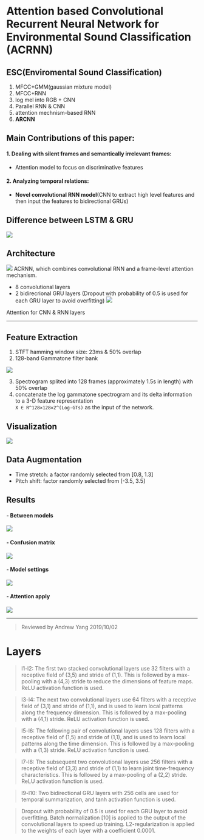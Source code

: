 # Attention based Convolutional Recurrent Neural Network for Environmental Sound Classification (**ACRNN**)

## ESC(**E**nviromental **S**ound **C**lassification)
1. MFCC+GMM(gaussian mixture model)
2. MFCC+RNN
3. log mel into RGB + CNN
4. Parallel RNN & CNN
5. attention mechnism-based RNN
6. **ARCNN**
## Main Contributions of this paper:
#### 1. Dealing with silent frames and semantically irrelevant frames:
  - Attention model to focus on discriminative features
#### 2. Analyzing temporal relations:
  - **Novel convolutional RNN model**(CNN to extract high level features and then input the features to bidirectional GRUs)

## Difference between LSTM & GRU
![](https://i.imgur.com/lrfyQsF.png)

## Architecture
![](https://i.imgur.com/iN0l0TE.jpg)
ACRNN, which combines convolutional RNN and a frame-level attention mechanism.
- 8 convolutional layers
- 2 bidirecrional GRU layers
(Dropout with probability of 0.5 is used for each GRU layer to avoid overfitting)
![](https://i.imgur.com/cEKrhU2.jpg)

Attention for CNN & RNN layers

----
## Feature Extraction
1. STFT hamming window size: 23ms & 50% overlap
2. 128-band Gammatone filter bank

![](https://i.imgur.com/jGqbUnp.png)

3. Spectrogram splited into 128 frames (approximately 1.5s in length) with 50% overlap
4. concatenate the log gammatone spectrogram and its delta information to a 3-D feature representation  
`X ∈ R^128×128×2^(Log-GTs)` as the input of the network.
## Visualization
![](https://i.imgur.com/C2Em4mT.jpg)

## Data Augmentation
- Time stretch:  a factor randomly selected from [0.8, 1.3] 
- Pitch shift: factor randomly selected from [-3.5, 3.5]

## Results
#### - Between models
![](https://i.imgur.com/PBaTJTr.jpg)

#### - Confusion matrix
![](https://i.imgur.com/7u1zXyW.jpg)

#### - Model settings
![](https://i.imgur.com/ZTCUuHF.jpg)

#### - Attention apply
![](https://i.imgur.com/nQEMlaC.jpg)

----

> Reviewed by Andrew Yang 2019/10/02


# Layers
> l1-l2: The first two stacked convolutional layers use 32 filters with a receptive field of (3,5) and stride of (1,1). This is followed by a max-pooling with a (4,3) stride to reduce the dimensions of feature maps. ReLU activation function is used.  

> l3-l4: The next two convolutional layers use 64 filters with a receptive field of (3,1) and stride of (1,1), and is used to learn local patterns along the frequency dimension. This is followed by a max-pooling with a (4,1) stride. ReLU activation function is used.


> l5-l6: The following pair of convolutional layers uses 128 filters with a receptive field of (1,5) and stride of (1,1), and is used to learn local patterns along the time dimension. This is followed by a max-pooling with a (1,3) stride. ReLU activation function is used.  

> l7-l8: The subsequent two convolutional layers use 256 filters with a receptive field of (3,3) and stride of (1,1) to learn joint time-frequency characteristics. This is followed by a max-pooling of a (2,2) stride. ReLU activation function is used.


> l9-l10: Two bidirectional GRU layers with 256 cells are used for temporal summarization, and tanh activation function is used. 

> Dropout with probability of 0.5 is used for each GRU layer to avoid overfitting. Batch normalization [10] is applied to the output of the convolutional layers to speed up training. L2-regularization is applied to the weights of each layer with a coefficient 0.0001.

